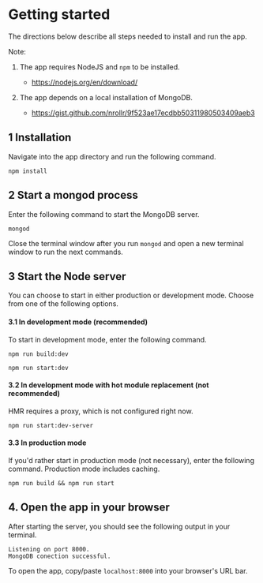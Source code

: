 # Getting started

The directions below describe all steps needed to install and run the app.

Note: 
  
1. The app requires NodeJS and `npm` to be installed.
    * https://nodejs.org/en/download/

2. The app depends on a local installation of MongoDB.
    * https://gist.github.com/nrollr/9f523ae17ecdbb50311980503409aeb3

## 1 Installation
Navigate into the app directory and run the following command.

```
npm install
```

## 2 Start a mongod process
Enter the following command to start the MongoDB server.

```
mongod
```

Close the terminal window after you run `mongod` and open a new terminal window to run the next commands.

## 3 Start the Node server
You can choose to start in either production or development mode. Choose from one of the following options.

#### 3.1 In development mode (recommended)
To start in development mode, enter the following command. 

`npm run build:dev`

`npm run start:dev`
 
 #### 3.2 In development mode with hot module replacement (not recommended)
HMR requires a proxy, which is not configured right now. 

`npm run start:dev-server`

#### 3.3 In production mode
If you'd rather start in production mode (not necessary), enter the following command. Production mode includes caching.

`npm run build && npm run start`

## 4. Open the app in your browser
After starting the server, you should see the following output in your terminal.

```
Listening on port 8000.
MongoDB conection successful. 
```

To open the app, copy/paste `localhost:8000` into your browser's URL bar.
